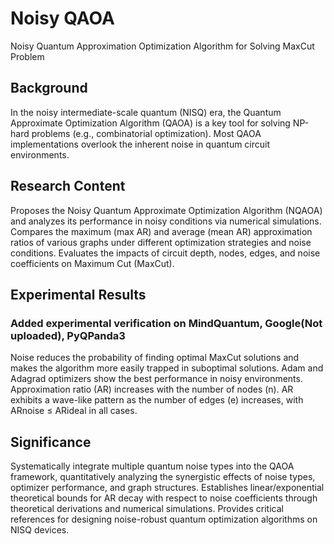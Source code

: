 # Noisy QAOA
Noisy Quantum Approximation Optimization Algorithm for Solving MaxCut Problem

## Background
In the noisy intermediate-scale quantum (NISQ) era, the Quantum Approximate Optimization Algorithm (QAOA) is a key tool for solving NP-hard problems (e.g., combinatorial optimization).
Most QAOA implementations overlook the inherent noise in quantum circuit environments.
## Research Content
Proposes the Noisy Quantum Approximate Optimization Algorithm (NQAOA) and analyzes its performance in noisy conditions via numerical simulations.
Compares the maximum (max AR) and average (mean AR) approximation ratios of various graphs under different optimization strategies and noise conditions.
Evaluates the impacts of circuit depth, nodes, edges, and noise coefficients on Maximum Cut (MaxCut).
## Experimental Results
### Added experimental verification on MindQuantum, Google(Not uploaded), PyQPanda3
Noise reduces the probability of finding optimal MaxCut solutions and makes the algorithm more easily trapped in suboptimal solutions.
Adam and Adagrad optimizers show the best performance in noisy environments.
Approximation ratio (AR) increases with the number of nodes (n).
AR exhibits a wave-like pattern as the number of edges (e) increases, with ARnoise ≤ ARideal in all cases.
## Significance
Systematically integrate multiple quantum noise types into the QAOA framework, quantitatively analyzing the synergistic effects of noise types, optimizer performance, and graph structures.
Establishes linear/exponential theoretical bounds for AR decay with respect to noise coefficients through theoretical derivations and numerical simulations.
Provides critical references for designing noise-robust quantum optimization algorithms on NISQ devices.
